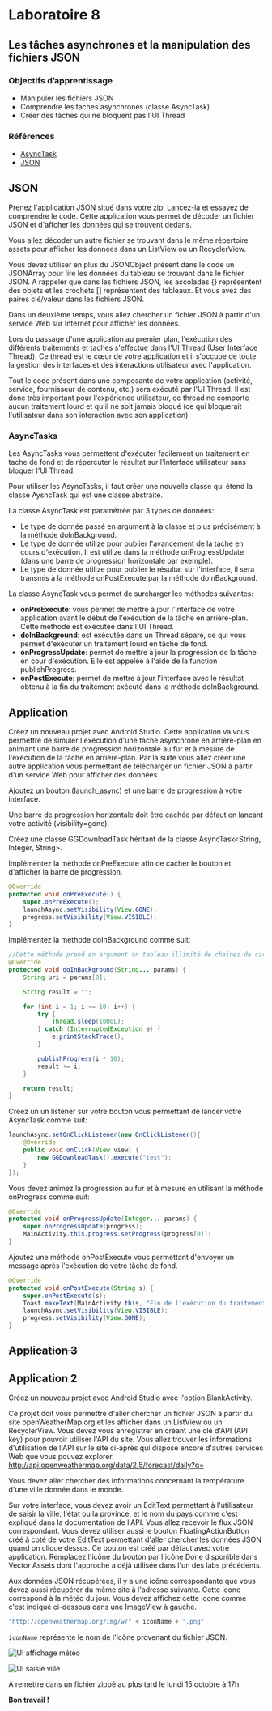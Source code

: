 # Laboratoire 8
## Les tâches asynchrones et la manipulation des fichiers JSON

### Objectifs d’apprentissage

- Manipuler les fichiers JSON
- Comprendre les taches asynchrones (classe AsyncTask)
- Créer des tâches qui ne bloquent pas l'UI Thread

### Références
- [AsyncTask](https://developer.android.com/reference/android/os/AsyncTask)
- [JSON](http://json.org/)
 
## JSON

Prenez l'application JSON situé dans votre zip. Lancez-la et essayez de comprendre le
code. Cette application vous permet de décoder un fichier JSON et d'affcher les données
qui se trouvent dedans.

Vous allez décoder un autre fichier se trouvant dans le même répertoire assets pour
afficher les données dans un ListView ou un RecyclerView.

Vous devez utiliser en plus du JSONObject présent dans le code un JSONArray pour lire les
données du tableau se trouvant dans le fichier JSON. A rappeler que dans les fichiers JSON,
les accolades {} représentent des objets et les crochets [] représentent des tableaux. Et
vous avez des paires clé/valeur dans les fichiers JSON.

Dans un deuxième temps, vous allez chercher un fichier JSON à partir d'un service Web
sur Internet pour afficher les données.


Lors du passage d'une application au premier plan, l'exécution des différents traitements
et taches s'effectue dans l'UI Thread (User Interface Thread). Ce thread est le cœur de 
votre application et il s'occupe de toute la gestion des interfaces et des interactions
utilisateur avec l'application.

Tout le code présent dans une composante de votre application (activité, service,
fournisseur de contenu, etc.) sera exécuté par l'UI Thread. Il est donc très important pour
l'expérience utilisateur, ce thread ne comporte aucun traitement lourd et qu'il ne soit
jamais bloqué (ce qui bloquerait l'utilisateur dans son interaction avec son application).

### AsyncTasks

Les AsyncTasks vous permettent d'exécuter facilement un traitement en tache de fond et
de répercuter le résultat sur l'interface utilisateur sans bloquer l'UI Thread.

Pour utiliser les AsyncTasks, il faut créer une nouvelle classe qui étend la classe AysncTask
qui est une classe abstraite.

La classe AsyncTask est paramétrée par 3 types de données:

- Le type de donnée passé en argument à la classe et plus précisément à la méthode
doInBackground.
- Le type de donnée utilize pour publier l'avancement de la tache en cours
d'exécution. Il est utilize dans la méthode onProgressUpdate (dans une barre de
progression horizontale par exemple).
- Le type de donnée utilize pour publier le résultat sur l'interface, il sera transmis à
la méthode onPostExecute par la méthode doInBackground.

La classe AsyncTask vous permet de surcharger les méthodes suivantes:

- **onPreExecute**: vous permet de mettre à jour l'interface de votre application avant
le début de l'exécution de la tâche en arrière-plan. Cette méthode est exécutée
dans l'UI Thread.
- **doInBackground**: est exécutée dans un Thread séparé, ce qui vous permet
d'exécuter un traitement lourd en tâche de fond.
- **onProgressUpdate**: permet de mettre à jour la progression de la tâche en cour
d'exécution. Elle est appelée à l'aide de la function publishProgress.
- **onPostExecute**: permet de mettre à jour l'interface avec le résultat obtenu à la fin
du traitement exécuté dans la méthode doInBackground. 

## Application

Créez un nouveau projet avec Android Studio. Cette application va vous permettre de
simuler l'exécution d'une tâche asynchrone en arrière-plan en animant une barre de
progression horizontale au fur et à mesure de l'exécution de la tâche en arrière-plan. Par
la suite vous allez créer une autre application vous permettant de télécharger un fichier
JSON à partir d'un service Web pour afficher des données.

Ajoutez un bouton (launch_async) et une barre de progression à votre interface.

Une barre de progression horizontale doit être cachée par défaut en lancant votre activité
(visibility=gone).

Créez une classe GGDownloadTask héritant de la classe AsyncTask<String, Integer,
String>.

Implémentez la méthode onPreExecute afin de cacher le bouton et d'afficher la barre de
progression.

```Java
@Override
protected void onPreExecute() {
    super.onPreExecute();
    launchAsync.setVisibility(View.GONE);
    progress.setVisibility(View.VISIBLE);
}
```

Implémentez la méthode doInBackground comme suit:

```Java
//Cette méthode prend en argument un tableau illimité de chaines de caractères
@Override
protected void doInBackground(String... params) {
    String uri = params[0];

    String result = "";

    for (int i = 1; i <= 10; i++) {
        try {
            Thread.sleep(1000L);
        } catch (InterruptedException e) {
            e.printStackTrace();
        }

        publishProgress(i * 10);
        result += i;
    }

    return result;
}
```

Créez un un listener sur votre bouton vous permettant de lancer votre AsyncTask comme
suit:

```Java
launchAsync.setOnClickListener(new OnClickListener(){
    @Override
    public void onClick(View view) {
        new GGDownloadTask().execute("test");
    }
});
```

Vous devez animez la progression au fur et à mesure en utilisant la méthode onProgress
comme suit:

```Java
@Override
protected void onProgressUpdate(Integer... params) {
    super.onProgressUpdate(progress);
    MainActivity.this.progress.setProgress(progress[0]);
}
```

Ajoutez une méthode onPostExecute vous permettant d'envoyer un message après
l'exécution de votre tâche de fond.

```Java
@Override
protected void onPostExecute(String s) {
    super.onPostExecute(s);
    Toast.makeText(MainActivity.this, "Fin de l'exécution du traitement en arrière-plan", Toast.LENGTH_SHORT).show();
    launchAsync.setVisibility(View.VISIBLE);
    progress.setVisibility(View.GONE);
}
```

## ~~Application 3~~

## Application 2

Créez un nouveau projet avec Android Studio avec l'option BlankActivity.

Ce projet doit vous permettre d'aller chercher un fichier JSON à partir du site
openWeatherMap.org et les afficher dans un ListView ou un RecyclerView. Vous devez
vous enregistrer en créant une clé d'API (API key) pour pouvoir utiliser l'API du site. Vous
allez trouver les informations d'utilisation de l'API sur le site ci-après qui dispose encore
d'autres services Web que vous pouvez explorer.
http://api.openweathermap.org/data/2.5/forecast/daily?q=

Vous devez aller chercher des informations concernant la température d'une ville donnée
dans le monde.

Sur votre interface, vous devez avoir un EditText
permettant à l'utilisateur de saisir la ville, l'état ou la
province, et le nom du pays comme c'est expliqué dans la documentation de l'API. Vous 
allez recevoir le flux JSON correspondant. Vous devez utiliser aussi le
bouton FloatingActionButton créé à coté de votre EditText
permettant d'aller chercher les données JSON quand on
clique dessus. Ce bouton est créé par défaut avec votre
application. Remplacez l'icône du bouton par l'icône Done
disponible dans Vector Assets dont l'approche a déjà
utilisée dans l'un des labs précédents.

Aux données JSON récupérées, il y a une icône correspondante que vous devez aussi
récupérer du même site à l'adresse suivante. Cette icone correspond à la météo du jour.
Vous devez affichez cette icone comme c'est indiqué ci-dessous dans une ImageView à
gauche.
```Java
"http://openweathermap.org/img/w/" + iconName + ".png" 
```

`iconName` représente le nom de l'icône provenant du fichier JSON. 

![UI affichage météo](./SaisieVille.PNG "Affichage météo")

![UI saisie ville](./AffichageMeteo.PNG "Saisie de la ville")

A remettre dans un fichier zippé au plus tard le lundi 15 octobre à 17h.

**Bon travail !**
